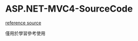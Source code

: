 ASP.NET-MVC4-SourceCode
=======================

[reference source](http://aspnetwebstack.codeplex.com/SourceControl/latest)

僅用於學習參考使用


